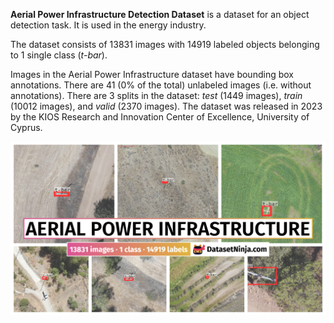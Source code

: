 **Aerial Power Infrastructure Detection Dataset** is a dataset for an object detection task. It is used in the energy industry. 

The dataset consists of 13831 images with 14919 labeled objects belonging to 1 single class (*t-bar*).

Images in the Aerial Power Infrastructure dataset have bounding box annotations. There are 41 (0% of the total) unlabeled images (i.e. without annotations). There are 3 splits in the dataset: *test* (1449 images), *train* (10012 images), and *valid* (2370 images). The dataset was released in 2023 by the KIOS Research and Innovation Center of Excellence, University of Cyprus.

<img src="https://github.com/dataset-ninja/aerial-power/raw/main/visualizations/poster.png">

